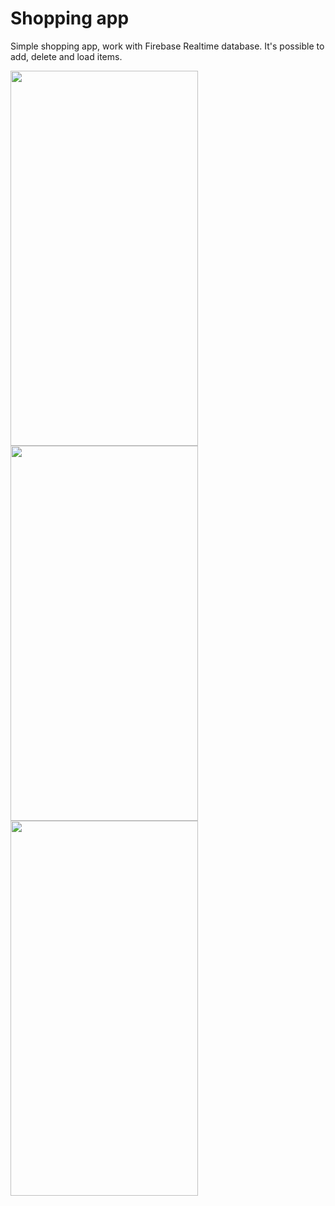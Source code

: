 # Shopping app

Simple shopping app, work with Firebase Realtime database. It's possible to add, delete and load items.



<img src="https://github.com/user-attachments/assets/8727da3c-96bc-45d2-a528-d0e0bfad98f3" width="300" height="600" />
<img src="https://github.com/user-attachments/assets/380b384e-5034-41ef-8bad-6d3b2a7ac198" width="300" height="600" />
<img src="https://github.com/user-attachments/assets/2d7933f0-c03b-41f3-aa50-a7b6fe032ef9" width="300" height="600" />

